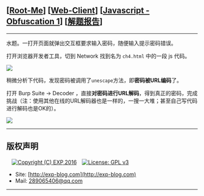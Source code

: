## [[Root-Me](https://www.root-me.org/)] [[Web-Client](https://www.root-me.org/en/Challenges/Web-Client/)] [[Javascript - Obfuscation 1](https://www.root-me.org/en/Challenges/Web-Client/Javascript-Obfuscation-1)] [[解题报告](http://exp-blog.com/2019/01/13/pid-2909/)]

------

水题。一打开页面就弹出交互框要求输入密码，随便输入提示密码错误。

打开浏览器开发者工具，切到 Network 找到名为 `ch4.html` 中的一段 js 代码。

![](https://github.com/lyy289065406/CTF-Solving-Reports/blob/master/rootme/Web-Client/%5B05%5D%20%5B10P%5D%20Javascript%20-%20Obfuscation%201/imgs/01.png)

稍微分析下代码，发现密码被调用了`unescape`方法，即**密码被URL编码**了。

打开 Burp Suite -> Decoder ，直接**对密码进行URL解码**，得到真正的密码，完成挑战（注：使用其他在线的URL解码器也是一样的，一搜一大堆；甚至自己写代码进行解码也是OK的）。


![](https://github.com/lyy289065406/CTF-Solving-Reports/blob/master/rootme/Web-Client/%5B05%5D%20%5B10P%5D%20Javascript%20-%20Obfuscation%201/imgs/02.png)

------

## 版权声明

　[![Copyright (C) EXP,2016](https://img.shields.io/badge/Copyright%20(C)-EXP%202016-blue.svg)](http://exp-blog.com)　[![License: GPL v3](https://img.shields.io/badge/License-GPL%20v3-blue.svg)](https://www.gnu.org/licenses/gpl-3.0)
  

- Site: [http://exp-blog.com](http://exp-blog.com) 
- Mail: <a href="mailto:289065406@qq.com?subject=[EXP's Github]%20Your%20Question%20（请写下您的疑问）&amp;body=What%20can%20I%20help%20you?%20（需要我提供什么帮助吗？）">289065406@qq.com</a>


------
